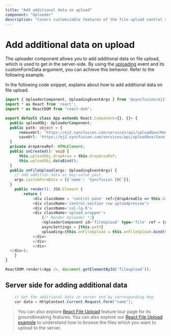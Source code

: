 ```yaml
---
title: "Add additional data on upload"
component: "Uploader"
description: "Covers customizable features of the file upload control such as a preview image, invisible upload, progress bar, sort the file list and more."
---
```


# Add additional data on upload

The uploader component allows you to add additional data on file upload, which is used to get in the server-side. By using the [uploading](../../api/uploader/#uploading) event and its customFormData argument, you can achieve this behavior. Refer to the following example.

In the following code snippet, explains about how to add additional data on file upload.

```typescript
import { UploaderComponent, UploadingEventArgs } from '@syncfusion/ej2-react-inputs';
import * as React from 'react';
import * as ReactDOM from "react-dom";

export default class App extends React.Component<{}, {}> {
  public uploadObj: UploaderComponent;
  public path: object = {
      removeUrl: 'https://ej2.syncfusion.com/services/api/uploadbox/Remove',
      saveUrl: 'https://ej2.syncfusion.com/services/api/uploadbox/Save'
  }
  private dropAreaRef: HTMLElement;
  public onCreated(): void {
      this.uploadObj.dropArea = this.dropAreaRef;
      this.uploadObj.dataBind();
  }
  public onFileUpload(args: UploadingEventArgs) {
    // add addition data as key-value pair.
    args.customFormData = [{'name': 'Syncfusion INC'}];
  }
    public render(): JSX.Element {
        return (
            <div className = 'control-pane' ref={dropAreaEle => this.dropAreaRef = dropAreaEle!}>
            <div className='control-section row uploadpreview'>
            <div className='col-lg-9'>
            <div className='upload_wrapper'>
                {/* Render Uploader */}
                <UploaderComponent id='fileUpload' type='file' ref = {upload => {this.uploadObj = upload !}}
                asyncSettings = {this.path}
                uploading={this.onFileUpload = this.onFileUpload.bind(this)} created={this.onCreated = this.onCreated.bind(this)} />
            </div>
            </div>
            </div>
  </div>);
    }
}

ReactDOM.render(<App />, document.getElementById('fileupload'));
```

## Server side for adding additional data

```csharp
    // Get the additional data in server end by corresponding key.
    var data = HttpContext.Current.Request.Form["name"];
```

>You can also explore [React File Upload](https://www.syncfusion.com/react-ui-components/react-file-upload) feature tour page for its groundbreaking features. You can also explore our [React File Upload example](https://ej2.syncfusion.com/react/demos/#/material/uploader/default) to understand how to browse the files which you want to upload to the server.

